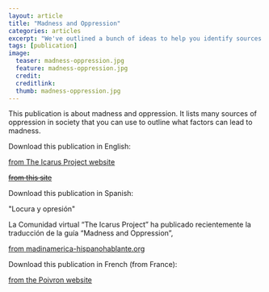 ```yaml
---
layout: article
title: "Madness and Oppression"
categories: articles
excerpt: "We've outlined a bunch of ideas to help you identify sources of oppression in your life that can help you place and deal with them."
tags: [publication]
image:
  teaser: madness-oppression.jpg
  feature: madness-oppression.jpg
  credit: 
  creditlink: 
  thumb: madness-oppression.jpg
---
```



This publication is about madness and oppression. It lists many sources of oppression in society that you can use to outline what factors can lead to madness.

Download this publication in English:

[from The Icarus Project website](http://theicarusproject.net/wp-content/uploads/2017/10/MadnessAndOppressionGuide-compressed.pdf)

~~[from this site](/images/fmtbm.pdf)~~

Download this publication in Spanish:

"Locura y opresión"

La Comunidad virtual “The Icarus Project” ha publicado recientemente la traducción de la guía “Madness and Oppression”, 

[from  madinamerica-hispanohablante.org](https://static1.squarespace.com/static/57bcd6322994ca36c2f0329b/t/5a81c32608522974e5e5c23f/1518453757058/Mapas+Locos.pdf)

Download this publication in French  (from France):

[from the Poivron website](https://icarus.poivron.org/folie-oppression-cartographier-nos-folies/)
